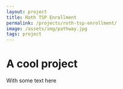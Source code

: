 ```yaml
---
layout: project
title: Roth TSP Enrollment
permalink: /projects/roth-tsp-enrollment/
image: /assets/img/pathway.jpg
tags: project
---
```


# A cool project

With some text here
